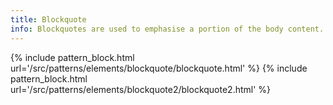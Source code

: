 ```yaml
---
title: Blockquote
info: Blockquotes are used to emphasise a portion of the body content.
---
```


{% include pattern_block.html url='/src/patterns/elements/blockquote/blockquote.html' %}
{% include pattern_block.html url='/src/patterns/elements/blockquote2/blockquote2.html' %}
